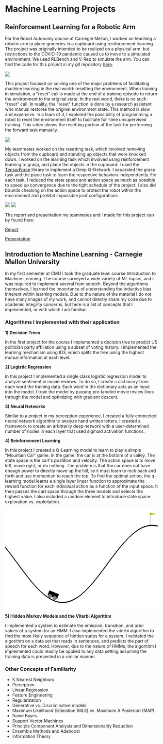 # Machine Learning Projects

## Reinforcement Learning for a Robotic Arm

For the Robot Autonomy course at Carnegie Mellon, I worked on teaching a robotic arm to place groceries in a cupboard using reinforcement learning. The project was originally intended to be realized on a physical arm, but restrictions to the COVID-19 pandemic caused us to move to a simulated environment. We used RLBench and V-Rep to simulate the arm. You can find the code for this project in my git repository [here](https://github.com/eichmeierbr/robo_autonomy_project).

<img align=center src="images/grocery_rl/grocery_soup.gif" />

This project focused on solving one of the major problems of facilitating machine learning in the real world: resetting the environment. When training in simulation, a "reset" call is made at the end of a training episode to return the environment to the original state. In the real world, there is no such "reset" call. In reality, the "reset" function is done by a research assistant who manual restores the original environment state. This method is slow and expensive. In a team of 3, I explored the possibility of programming a robot to reset the environment itself to facilitate full-time unsupervised training. This video shows the resetting portion of the task for performing the forward task manually.

<img align=center src="images/grocery_rl/grocery_resetting.gif" />

My teammates worked on the resetting task, which involved removing objects from the cupboard and standing up objects that were knocked down. I worked on the learning task which involved using reinforcement learning to grasp, and place the objects in the cupboard. I used the [TensorForce](https://tensorforce.readthedocs.io/en/latest/) library to implement a Deep Q-Network. I separated the grasp task and the place task to learn the respective behaviors independently. For each task, I reduced the state space and action space as much as possible to speed up convergence due to the tight schedule of the project. I also did bounds checking on the action space to protect the robot within the environment and prohibit impossible joint configurations.

<p float="center">
  <img src="images/grocery_rl/grocery_mustard.gif" width="400" />
  <img src="images/grocery_rl/grocery_tuna.gif" width="400" />
</p>


The report and presentation my teammates and I made for this project can by found here:

[Report](images/grocery_rl/Autonomy_Report.pdf)

[Presentation](https://docs.google.com/presentation/d/1j3ABuQvJndEL6WjDsbPbcUgUFTWPosp4RI9eBwghe20/edit?usp=sharing)


## Introduction to Machine Learning - Carnegie Mellon University

In my first semester at CMU I took the graduate level course Introduction to Machine Learning. The course surveyed a wide variety of ML topics, and I was required to implement several from scratch. Beyond the algorithms themselves, I learned the importance of understanding the inductive bias inherent within learning models. Due to the nature of the material I do not have many images of my work, and cannot directly share my code due to academic integrity concerns, but here is a list of concepts that I implemented, or with which I am familiar.

### Algorithms I implemented with their application

**1) Decision Trees**

In the first project for the course I implemented a decision tree to predict US politician party affiliation using a subset of voting history. I implemented the learning mechanism using ID3, which splits the tree using the highest mutual information at each level. 

**2) Logistic Regression**

In this project I implemented a single class logistic regression model to analyze sentiment in movie reviews. To do so, I create a dictionary from each word the training data. Each word in the dictionary acts as an input into the model. I train the model by passing pre-labeled  movie review lines through the model and optimizing with gradient descent. 

**3) Neural Networks**

Similar to a project in my perception experience, I created a fully connected neural network algorithm to analyze hand written letters. I created a framework to create an arbitrarily deep network with a user-determined number of nodes in each layer that used sigmoid activation functions. 

**4) Reinforcement Learning**

In this project I created a Q-Learning model to learn to play a simple "Mountain Car" game. In the game, the car is at the bottom of a valley. The state space is the cart's postition and velocity. The action space is to move left, move right, or do nothing. The problem is that the car does not have enough power to directly move up the hill, so it must learn to rock back and forth and use momentum to reach the top. To find the optimal action, the q-learning model learns a single layer linear function to approximate the reward function for each individual action as a function of the input space. It then passes the cart space through the three models and selects the highest value. I also included a random element to introduce state space exploration vs. exploitation. 

<img align=center src="images/rl_car.gif" />

**5) Hidden Markov Models and the Viterbi Algorithm**

I implemented a system to estimate the  emission, transition, and prior values of a system for an HMM. I also implemented the viterbi algorithm to find the most likely sequence of hidden states for a system. I validated the algorithm on a data set that reads in sentences, and predicts the part of speech for each word. However, due to the nature of HMMs, the algorithm I implemented could readily be applied to any data setting assuming the training data is presented in a similar manner.

### Other Concepts of Familiarity

* K Nearest Neighbors
* Perceptron
* Linear Regression
* Feature Engineering
* Regularization
* Generative vs. Discriminative models
* Maximum Likelihood Estimation (MLE) vs. Maximum A Posteriori (MAP)
* Naive Bayes
* Support Vector Machines
* Principle Component Analysis and Dimensionality Reduction
* Ensemble Methods and Adaboost
* Information Theory
